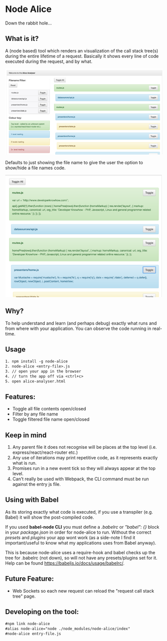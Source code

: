 # Node Alice
Down the rabbit hole...

## What is it?

A (node based) tool which renders an visualization of the call stack tree(s) during the entire lifetime of a request. Basically it shows every line of code executed during the request, and by what. 

![alt tag](/imgs/analyser.png)

Defaults to just showing the file name to give the user the option to show/hide a file names code.

![alt tag](/imgs/toggled.png)


## Why?
To help understand and learn (and perhaps debug) exactly what runs and from where with your application. You can observe the code running in real-time.

## Usage
    1. npm install -g node-alice
    2. node-alice <entry-file>.js
    3. // open your app in the browser
    4. // turn the app off via <ctrl+c>
    5. open alice-analyser.html

## Features:
 - Toggle all file contents open/closed
 - Filter by any file name
 - Toggle filtered file name open/closed

## Keep in mind
  1. Any parent file it does not recognise will be places at the top level (i.e. express/react/react-router etc.)
  2. Any use of iterations may print repetitive code, as it represents exactly what is run.
  3. Promises run in a new event tick so they will always appear at the top level.
  4. Can't really be used with Webpack, the CLI command must be run against the entry js file.


## Using with Babel
As its storing exactly what code is executed, if you use a transpiler (e.g. Babel) it will show the post-compiled code.

If you used <b>babel-node CLI</b> you must define a _.babelrc_ or _"babel": {}_ block in your _package.json_ in order for node-alice to run. Without the correct _presets_ and _plugins_ your app wont work (as a side-note I find it important/useful to know what my applications uses from Babel anyway).

This is because node-alice uses a require-hook and babel checks up the tree for .babelrc (not down), so will not have any presets/plugins set for it. Help can be found https://babeljs.io/docs/usage/babelrc/.


## Future Feature:
 - Web Sockets so each new request can reload the "request call stack tree" page.

## Developing on the tool:

    #npm link node-alice
    #alias node-alice="node ./node_modules/node-alice/index"
    #node-alice entry-file.js
